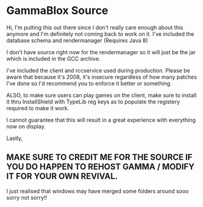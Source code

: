 # GammaBlox Source

Hi, I'm putting this out there since I don't really care enough about this anymore and I'm definitely not coming back to work on it.
I've included the database schema and rendermanager (Requires Java 8)

I don't have source right now for the rendermanager so it will just be the jar which is included in the GCC archive.

I've included the client and rccservice used during production. Please be aware that because it's 2008, it's insecure regardless of how many patches I've done so I'd recommend you to enforce it better or something.

ALSO, to make sure users can play games on the client, make sure to install it thru InstallShield with TypeLib reg keys as to populate the registery required to make it work.

I cannot guarantee that this will result in a great experience with everything now on display.

Lastly,

## MAKE SURE TO CREDIT ME FOR THE SOURCE IF YOU DO HAPPEN TO REHOST GAMMA / MODIFY IT FOR YOUR OWN REVIVAL.

I just realised that windows may have merged some folders around sooo sorry not sorry!!
